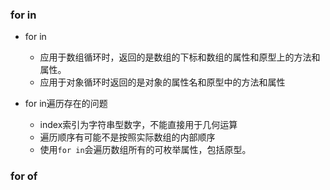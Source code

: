 ### for in

* for in 
  - 应用于数组循环时，返回的是数组的下标和数组的属性和原型上的方法和属性。
  - 应用于对象循环时返回的是对象的属性名和原型中的方法和属性

* for in遍历存在的问题
  - index索引为字符串型数字，不能直接用于几何运算
  - 遍历顺序有可能不是按照实际数组的内部顺序
  - 使用`for in`会遍历数组所有的可枚举属性，包括原型。


### for of




